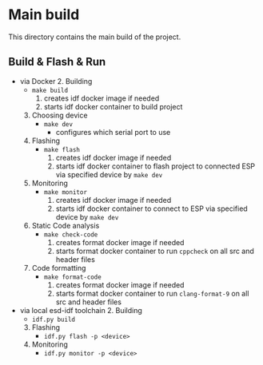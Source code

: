 # Main build
This directory contains the main build of the project.

## Build & Flash & Run

* via Docker
  2. Building
     * `make build`
       1. creates idf docker image if needed
       2. starts idf docker container to build project
  3. Choosing device
     * `make dev`
       * configures which serial port to use
  4. Flashing
     * `make flash`
       1. creates idf docker image if needed
       2. starts idf docker container to flash project to connected ESP via specified device by `make dev`
  5. Monitoring
     * `make monitor`
       1. creates idf docker image if needed
       2. starts idf docker container to connect to ESP via specified device by `make dev`
  6. Static Code analysis
      * `make check-code`
        1. creates format docker image if needed
        2. starts format docker container to run `cppcheck` on all src and header files
  7. Code formatting
      * `make format-code`
        1. creates format docker image if needed
        2. starts format docker container to run `clang-format-9` on all src and header files
* via local esd-idf toolchain
  2. Building
     * `idf.py build`
  3. Flashing
     * `idf.py flash -p <device>`
  4. Monitoring
     * `idf.py monitor -p <device>`
